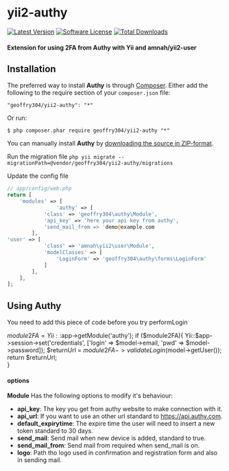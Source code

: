 # yii2-authy

[![Latest Version](https://img.shields.io/github/tag/geoffry304/yii2-authy.svg?style=flat-square&label=release)](https://github.com/geoffry304/yii2-authy/tags)
[![Software License](https://img.shields.io/badge/license-BSD-brightgreen.svg?style=flat-square)](https://github.com/geoffry304/yii2-authy/blob/master/LICENSE.md)
[![Total Downloads](https://img.shields.io/packagist/dt/geoffry304/yii2-authy.svg?style=flat-square)](https://packagist.org/packages/geoffry304/yii2-authy)

#### Extension  for using 2FA from Authy with Yii and amnah/yii2-user ####

## Installation ##

The preferred way to install **Authy** is through [Composer](https://getcomposer.org/). Either add the following to the require section of your `composer.json` file:

`"geoffry304/yii2-authy": "*"` 

Or run:

`$ php composer.phar require geoffry304/yii2-authy "*"` 

You can manually install **Authy** by [downloading the source in ZIP-format](https://github.com/geoffry304/yii2-authy/archive/master.zip).

Run the migration file
  ```php yii migrate --migrationPath=@vendor/geoffry304/yii2-authy/migrations```

Update the config file
```php
// app/config/web.php
return [
    'modules' => [
                'authy' => [
            'class' => 'geoffry304\authy\Module',
            'api_key' => 'here your api key from authy',
            'send_mail_from => 'demo@example.com
        ],
'user' => [
            'class' => 'amnah\yii2\user\Module',
            'modelClasses' => [
                'LoginForm' => 'geoffry304\authy\forms\LoginForm'
            ]
        ],
    ],
];
```

## Using Authy ##

You need to add this piece of code before you try performLogin


$module2FA = Yii::$app->getModule('authy');
        if ($module2FA){
                    Yii::$app->session->set('credentials', ['login' => $model->email, 'pwd' => $model->password]);
                    $returnUrl = $module2FA->validateLogin($model->getUser());
                    return $returnUrl;  
        }
  
  #### options ####
  
  **Module** Has the following options to modify it's behaviour:

  - **api_key**: The key you get from authy website to make connection with it.
  - **api_url**: If you want to use an other url standard to https://api.authy.com.
  - **default_expirytime**: The expire time the user will need to insert a new token standard to 30 days.
  - **send_mail**: Send mail when new device is added, standard to true.
  - **send_mail_from**: Send mail from required when send_mail is on.
  - **logo**: Path tho logo used in confirmation and registration form and also in sending mail.
